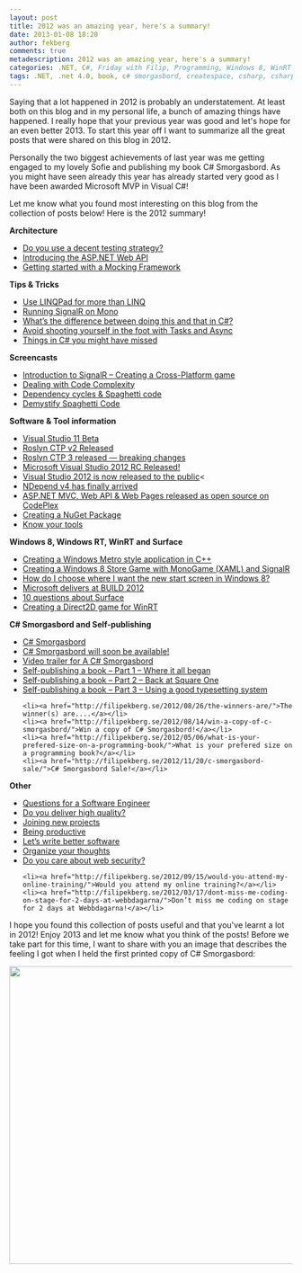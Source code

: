 ```yaml
---
layout: post
title: 2012 was an amazing year, here's a summary!
date: 2013-01-08 18:20
author: fekberg
comments: true
metadescription: 2012 was an amazing year, here's a summary!
categories: .NET, C#, Friday with Filip, Programming, Windows 8, WinRT
tags: .NET, .net 4.0, book, c# smorgasbord, createspace, csharp, csharp 4, dotnet, dynamic, dynamic programming, filip ekberg, learning, MVP, Programming, reflection, roslyn, self-publishing
---
```

Saying that a lot happened in 2012 is probably an understatement. At least both on this blog and in my personal life, a bunch of amazing things have happened. I really hope that your previous year was good and let's hope for an even better 2013. To start this year off I want to summarize all the great posts that were shared on this blog in 2012.

Personally the two biggest achievements of last year was me getting engaged to my lovely Sofie and publishing my book C# Smorgasbord. As you might have seen already this year has already started very good as I have been awarded Microsoft MVP in Visual C#!<!--excerpt-->

Let me know what you found most interesting on this blog from the collection of posts below! Here is the 2012 summary!

<strong>Architecture</strong>
<ul>
	<li><a href="http://filipekberg.se/2012/09/14/friday-with-filip-do-you-use-a-decent-testing-strategy/">Do you use a decent testing strategy?</a></li>
	<li><a href="http://filipekberg.se/2012/03/19/introducing-the-asp-net-web-api/">Introducing the ASP.NET Web API</a></li>
	<li><a href="http://filipekberg.se/2012/01/30/getting-started-with-a-mocking-framework/">Getting started with a Mocking Framework</a></li>

</ul>

<strong>Tips & Tricks</strong>
<ul>
	<li><a href="http://filipekberg.se/2012/09/17/use-linqpad-for-more-than-linq/">Use LINQPad for more than LINQ</a>
</li>
	<li><a href="http://filipekberg.se/2012/12/10/running-signalr-on-mono/">Running SignalR on Mono</a></li>
	<li><a href="http://filipekberg.se/2012/09/24/whats-the-difference-between-doing-this-and-that-in-c/">What’s the difference between doing this and that in C#?</a></li>
	<li><a href="http://filipekberg.se/2012/09/20/avoid-shooting-yourself-in-the-foot-with-tasks-and-async/">Avoid shooting yourself in the foot with Tasks and Async</a></li>
	<li><a href="http://filipekberg.se/2012/09/18/things-in-c-you-might-have-missed/">Things in C# you might have missed</a></li>


</ul>

<strong>Screencasts</strong>
<ul>
	<li><a href="http://filipekberg.se/2012/11/29/introduction-to-signalr-creating-a-cross-platform-game/">Introduction to SignalR – Creating a Cross-Platform game</a></li>
	<li><a href="http://filipekberg.se/2012/10/12/friday-with-filip-dealing-with-code-complexity/">Dealing with Code Complexity</a></li>
	<li><a href="http://filipekberg.se/2012/11/02/friday-with-filip-dependency-cycles-spaghetti-code/">Dependency cycles & Spaghetti code</a></li>
	<li><a href="http://filipekberg.se/2012/10/26/demystify-spaghetti-code/">Demystify Spaghetti Code</a></li>

</ul>

<strong>Software & Tool information</strong>
<ul>
	<li><a href="http://filipekberg.se/2012/03/01/visual-studio-11-beta/">Visual Studio 11 Beta</a></li>
	<li><a href="http://filipekberg.se/2012/06/05/roslyn-ctp-v2-released/">Roslyn CTP v2 Released</a></li>
	<li><a href="http://filipekberg.se/2012/09/17/roslyn-ctp-3-released-breaking-changes/">Roslyn CTP 3 released — breaking changes</a></li>
	<li><a href="http://filipekberg.se/2012/05/31/microsoft-visual-studio-2012-rc-released/">Microsoft Visual Studio 2012 RC Released!</a></li>
	<li><a href="http://filipekberg.se/2012/09/13/visual-studio-2012-is-now-released-to-the-public/">Visual Studio 2012 is now released to the public</a><</li>
	<li><a href="http://filipekberg.se/2012/05/31/ndepend-v4-has-finally-arrived/">NDepend v4 has finally arrived</a></li>
	<li><a href="http://filipekberg.se/2012/03/28/asp-net-mvc-web-api-web-pages-on-codeplex/">ASP.NET MVC, Web API & Web Pages released as open source on CodePlex</a></li>
	<li><a href="http://filipekberg.se/2012/02/26/creating-a-nuget-package/">Creating a NuGet Package</a></li>
	<li><a href="http://filipekberg.se/2012/11/09/friday-with-filip-know-your-tools/">Know your tools</a></li>

</ul>


<strong>Windows 8, Windows RT, WinRT and Surface</strong>
<ul>
	<li><a href="http://filipekberg.se/2012/05/02/creating-a-windows-metro-style-application-in-c/">Creating a Windows Metro style application in C++</a></li>
	<li><a href="http://filipekberg.se/2012/12/21/creating-a-windows-8-store-game-with-monogame-xaml-and-signalr/">Creating a Windows 8 Store Game with MonoGame (XAML) and SignalR</a></li>
	<li><a href="http://filipekberg.se/2012/11/23/how-do-i-choose-where-i-want-the-new-start-screen-in-windows-8/">How do I choose where I want the new start screen in Windows 8?</a></li>
	<li><a href="http://filipekberg.se/2012/11/01/microsoft-delivers-at-build-2012/">Microsoft delivers at BUILD 2012</a></li>
	<li><a href="http://filipekberg.se/2012/10/17/10-questions-about-surface/">10 questions about Surface</a></li>
	<li><a href="http://filipekberg.se/2012/10/01/creating-a-direct2d-game-for-winrt/">Creating a Direct2D game for WinRT</a></li>


</ul>



<strong>C# Smorgasbord and Self-publishing</strong>
<ul>
	<li><a href="http://filipekberg.se/2012/08/10/c-smorgasbord/">C# Smorgasbord</a></li>
	<li><a href="http://filipekberg.se/2012/07/21/c-smorgasbord-will-soon-be-available/">C# Smorgasbord will soon be available!</a></li>
	<li><a href="http://filipekberg.se/2012/03/27/video-trailer-for-a-c-smorgasbord/">Video trailer for A C# Smorgasbord</a></li>
	<li><a href="http://filipekberg.se/2012/08/27/self-publishing-a-book-part-1-where-it-all-began/">Self-publishing a book – Part 1 – Where it all began</a></li>
	<li><a href="http://filipekberg.se/2012/09/02/self-publishing-a-book-part-2-back-at-square-one/">Self-publishing a book – Part 2 – Back at Square One</a></li>
	<li><a href="http://filipekberg.se/2012/09/23/self-publishing-a-book-part-3-using-a-good-typesetting-system/">Self-publishing a book – Part 3 – Using a good typesetting system</a></li>

	<li><a href="http://filipekberg.se/2012/08/26/the-winners-are/">The winner(s) are....</a></li>
	<li><a href="http://filipekberg.se/2012/08/14/win-a-copy-of-c-smorgasbord/">Win a copy of C# Smorgasbord!</a></li>
	<li><a href="http://filipekberg.se/2012/05/06/what-is-your-prefered-size-on-a-programming-book/">What is your prefered size on a programming book?</a></li>
	<li><a href="http://filipekberg.se/2012/11/20/c-smorgasbord-sale/">C# Smorgasbord Sale!</a></li>

</ul>



<strong>Other</strong>
<ul>
	<li><a href="http://filipekberg.se/2012/11/30/questions-for-a-software-engineer/">Questions for a Software Engineer</a></li>
	<li><a href="http://filipekberg.se/2012/10/19/friday-with-filip-do-you-deliver-high-quality/">Do you deliver high quality?</a></li>
	<li><a href="http://filipekberg.se/2012/10/05/friday-with-filip-joining-new-projects/">Joining new projects</a></li>
	<li><a href="http://filipekberg.se/2012/09/28/friday-with-filip-being-productive/">Being productive</a></li>
	<li><a href="http://filipekberg.se/2012/09/27/lets-write-better-software/">Let’s write better software</a></li>
	<li><a href="http://filipekberg.se/2012/09/25/organize-your-thoughts/">Organize your thoughts</a></li>
	<li><a href="http://filipekberg.se/2012/09/21/friday-with-filip-do-you-care-about-web-security/">Do you care about web security?</a></li>

	<li><a href="http://filipekberg.se/2012/09/15/would-you-attend-my-online-training/">Would you attend my online training?</a></li>
	<li><a href="http://filipekberg.se/2012/03/17/dont-miss-me-coding-on-stage-for-2-days-at-webbdagarna/">Don’t miss me coding on stage for 2 days at Webbdagarna!</a></li>
</ul>

I hope you found this collection of posts useful and that you've learnt a lot in 2012! Enjoy 2013 and let me know what you think of the posts! Before we take part for this time, I want to share with you an image that describes the feeling I got when I held the first printed copy of C# Smorgasbord:

<a href="http://www.amazon.com/C-Smorgasbord-Filip-Ekberg/dp/1468152106/"><img alt="" src="https://yfrog.com/oc3pckqj:tw1" class="alignnone" width="694" height="530" style="border: 0" /></a>
